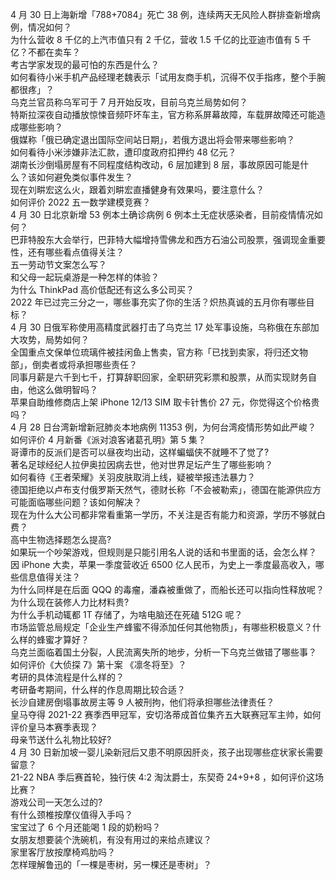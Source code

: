 4 月 30 日上海新增「788+7084」死亡 38 例，连续两天无风险人群排查新增病例，情况如何？  
为什么营收 8 千亿的上汽市值只有 2 千亿，营收 1.5 千亿的比亚迪市值有 5 千亿？不都在卖车？  
考古学家发现的最可怕的东西是什么？  
如何看待小米手机产品经理老魏表示「试用友商手机，沉得不仅手指疼，整个手腕都很疼」？  
乌克兰官员称乌军可于 7 月开始反攻，目前乌克兰局势如何？  
特斯拉深夜自动播放惊悚音频吓坏车主，官方称系屏幕故障，车载屏故障还可能造成哪些影响？  
俄媒称「俄已确定退出国际空间站日期」，若俄方退出将会带来哪些影响？  
如何看待小米涉嫌非法汇款，遭印度政府扣押约 48 亿元？  
湖南长沙倒塌房屋有不同程度结构改动，6 层加建到 8 层，事故原因可能是什么？该如何避免类似事件发生？  
现在刘畊宏这么火，跟着刘畊宏直播健身有效果吗，要注意什么？  
如何评价 2022 五一数学建模竞赛？  
4 月 30 日北京新增 53 例本土确诊病例 6 例本土无症状感染者，目前疫情情况如何？  
巴菲特股东大会举行，巴菲特大幅增持雪佛龙和西方石油公司股票，强调现金重要性，还有哪些看点值得关注？  
五一劳动节文案怎么写？  
和父母一起玩桌游是一种怎样的体验？  
为什么 ThinkPad 高价低配还有这么多公司买？  
2022 年已过完三分之一，哪些事充实了你的生活？炽热真诚的五月你有哪些目标？  
4 月 30 日俄军称使用高精度武器打击了乌克兰 17 处军事设施，乌称俄在东部加大攻势，局势如何？  
全国重点文保单位琉璃件被挂闲鱼上售卖，官方称「已找到卖家，将归还文物部」，倒卖者或将承担哪些责任？  
同事月薪是六千到七千，打算辞职回家，全职研究彩票和股票，从而实现财务自由，他这么做明智吗？  
苹果自助维修商店上架 iPhone 12/13 SIM 取卡针售价 27 元，你觉得这个价格贵吗？  
4 月 28 日台湾新增新冠肺炎本地病例 11353 例，为何台湾疫情形势如此严峻？  
如何评价 4 月新番《派对浪客诸葛孔明》第 5 集？  
哥谭市的反派们是否可以昼夜均出动，这样蝙蝠侠不就睡不了觉了?  
著名足球经纪人拉伊奥拉因病去世，他对世界足坛产生了哪些影响？  
如何看待《王者荣耀》关羽皮肤取消上线，疑被举报违法暴力？  
德国拒绝以卢布支付俄罗斯天然气，德财长称「不会被勒索」，德国在能源供应方可能面临哪些问题？该如何解决？  
现在为什么大公司都非常看重第一学历，不关注是否有能力和资源，学历不够就白费？  
高中生物选择题怎么提高?  
如果玩一个吵架游戏，但规则是只能引用名人说的话和书里面的话，会怎么样？  
因 iPhone 大卖，苹果一季度营收近 6500 亿人民币，为史上一季度最高收入，哪些信息值得关注？  
为什么同样是在后面 QQQ 的毒瘤，潘森被重做了，而船长还可以指向性释放呢？  
为什么现在装修人力比材料贵?  
为什么手机动辄都 1T 存储了，为啥电脑还在死磕 512G 呢？  
市场监管总局规定「企业生产蜂蜜不得添加任何其他物质」，有哪些积极意义？什么样的蜂蜜才算好？  
乌克兰面临着国土分裂，人民流离失所的地步，分析一下乌克兰做错了哪些事？  
如何评价《大侦探 7》第十案 《凛冬将至》？  
考研的具体流程是什么样的？  
考研备考期间，什么样的作息周期比较合适？  
长沙自建房倒塌事故房主等 9 人被刑拘，他们将承担哪些法律责任？  
皇马夺得 2021-22 赛季西甲冠军，安切洛蒂成首位集齐五大联赛冠军主帅，如何评价皇马本赛季表现？  
母亲节送什么礼物比较好?  
4 月 30 日新加坡一婴儿染新冠后又患不明原因肝炎，孩子出现哪些症状家长需要留意？  
21-22 NBA 季后赛首轮，独行侠 4:2 淘汰爵士，东契奇 24+9+8 ，如何评价这场比赛？  
游戏公司一天怎么过的?  
有什么颈椎按摩仪值得入手吗？  
宝宝过了 6 个月还能喝 1 段的奶粉吗？  
女朋友想要装个洗碗机，有没有用过的来给点建议？  
家里客厅放按摩椅鸡肋吗？  
怎样理解鲁迅的「一棵是枣树，另一棵还是枣树」？  
